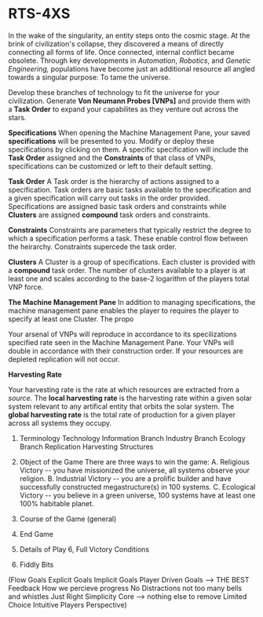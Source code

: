 # RTS-4XS

In the wake of the singularity, an entity steps onto the cosmic stage. At the brink of civilization's collapse, they discovered a means of directly connecting all forms of life. Once connected, internal conflict became obsolete. Through key developments in *Automation*, *Robotics*, and *Genetic Engineering,* populations have become just an additional resource all angled towards a singular purpose: To tame the universe. 

Develop these branches of technology to fit the universe for your civilization. Generate **Von Neumann Probes [VNPs]** and provide them with a **Task Order** to expand your capabilites as they venture out across the stars. 



**Specifications**
When opening the Machine Management Pane, your saved **specifications** will be presented to you. Modify or deploy these specifications by clicking on them. A specific specification will include the **Task Order** assigned  and the **Constraints** of that class of VNPs, specifications can be customized or left to their default setting. 

**Task Order**
A Task order is the hierarchy of actions assigned to a specification. Task orders are basic tasks available to the specification and a given specification will carry out tasks in the order provided. Specifications are assigned basic task orders and constraints while **Clusters** are assigned **compound** task orders and constraints.

**Constraints**
Constraints are parameters that typically restrict the degree to which a specification performs a task. These enable control flow between the heirarchy. Constraints supercede the task order.

**Clusters**
A Cluster is a group of specifications. Each cluster is provided with a **compound** task order. The number of clusters available to a player is at least one and scales according to the base-2 logarithm of the players total VNP force. 

**The Machine Management Pane**
In addition to managing specifications, the machine management pane enables the player to requires the player to specify at least one Cluster. The propo



Your arsenal of VNPs will reproduce in accordance to its specilizations specified rate seen in the Machine Management Pane. Your VNPs will double in accordance with their construction order. If your resources are depleted replication will not occur. 

**Harvesting Rate**

Your harvesting rate is the rate at which resources are extracted from a *source.* The **local harvesting rate** is the harvesting rate within a given solar system relevant to any artifical entity that orbits the solar system. The **global harvesting rate** is the total rate of production for a given player across all systems they occupy. 

1. Terminology
    Technology
    Information Branch
    Industry Branch
    Ecology Branch
    Replication
    Harvesting
    Structures
    
    
2. Object of the Game
 There are three ways to win the game:
   A. Religious Victory -- you have missionized the universe, all systems observe  your religion.
   B. Industrial Victory -- you are a prolific builder and have successfully constructed megastructure(s) in 100 systems.
   C. Ecological Victory -- you believe in a green universe, 100 systems have at least one 100% habitable planet.

3. Course of the Game (general)
4. End Game
5. Details of Play
6, Full Victory Conditions
7. Fiddly Bits


(Flow
  Goals
     Explicit Goals
     Implicit Goals
     Player Driven Goals --> THE BEST
  Feedback
     How we percieve progress
  No Distractions
     not too many bells and whistles
  Just Right
 Simplicity
   Core  --> nothing else to remove
   Limited Choice
   Intuitive
   Players Perspective)

